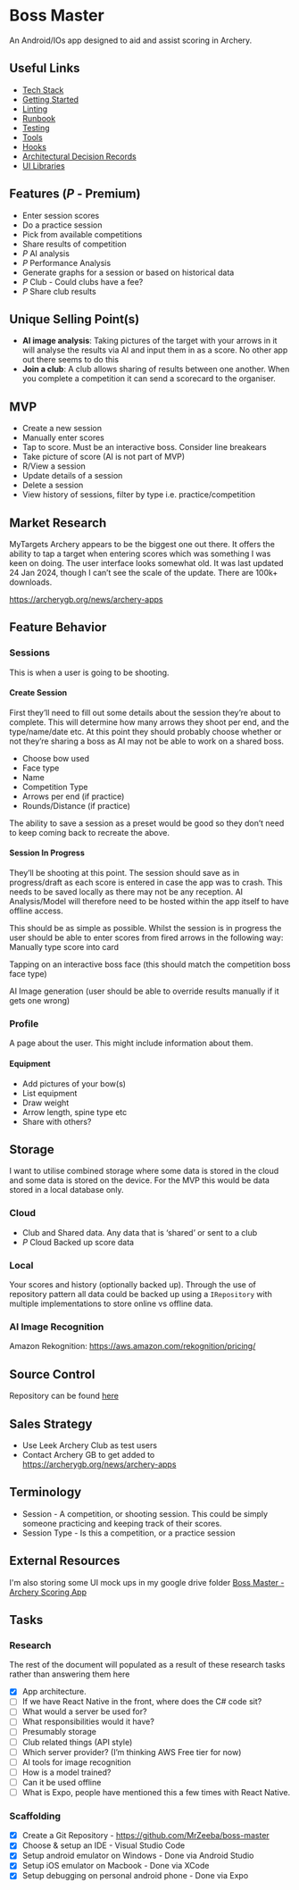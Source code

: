 # Boss Master

An Android/IOs app designed to aid and assist scoring in Archery.

## Useful Links

- [Tech Stack](./docs/tech-stack.md)
- [Getting Started](./docs/getting-started.md)
- [Linting](./docs/linting.md)
- [Runbook](./docs/runbook.md)
- [Testing](./docs/testing.md)
- [Tools](./docs/tools.md)
- [Hooks](./docs/hooks/README.md)
- [Architectural Decision Records](./docs/adr/README.md)
- [UI Libraries](./docs/ui-libraries.md)

## Features (_P_ - Premium)

- Enter session scores
- Do a practice session
- Pick from available competitions
- Share results of competition
- _P_ AI analysis
- _P_ Performance Analysis
- Generate graphs for a session or based on historical data
- _P_ Club - Could clubs have a fee?
- _P_ Share club results

## Unique Selling Point(s)

- **AI image analysis**: Taking pictures of the target with your arrows in it will analyse the results via AI and input them in as a score. No other app out there seems to do this
- **Join a club**: A club allows sharing of results between one another. When you complete a competition it can send a scorecard to the organiser.

## MVP
- Create a new session
- Manually enter scores
- Tap to score. Must be an interactive boss. Consider line breakears
- Take picture of score (AI is not part of MVP)
- R/View a session
- Update details of a session
- Delete a session
- View history of sessions, filter by type i.e. practice/competition

## Market Research

MyTargets Archery appears to be the biggest one out there. It offers the ability to tap a target when entering scores which was something I was keen on doing. The user interface looks somewhat old. It was last updated 24 Jan 2024, though I can’t see the scale of the update. There are 100k+ downloads.

https://archerygb.org/news/archery-apps

## Feature Behavior

### Sessions

This is when a user is going to be shooting.

#### Create Session

First they’ll need to fill out some details about the session they’re about to complete. This will determine how many arrows they shoot per end, and the type/name/date etc. At this point they should probably choose whether or not they’re sharing a boss as AI may not be able to work on a shared boss.

- Choose bow used
- Face type
- Name
- Competition Type
- Arrows per end (if practice)
- Rounds/Distance (if practice)

The ability to save a session as a preset would be good so they don’t need to keep coming back to recreate the above.

#### Session In Progress

They’ll be shooting at this point. The session should save as in progress/draft as each score is entered in case the app was to crash. This needs to be saved locally as there may not be any reception. AI Analysis/Model will therefore need to be hosted within the app itself to have offline access.

This should be as simple as possible. Whilst the session is in progress the user should be able to enter scores from fired arrows in the following way:
Manually type score into card

Tapping on an interactive boss face (this should match the competition boss face type)

AI Image generation (user should be able to override results manually if it gets one wrong)

### Profile

A page about the user. This might include information about them.

#### Equipment

- Add pictures of your bow(s)
- List equipment
- Draw weight
- Arrow length, spine type etc
- Share with others?

## Storage

I want to utilise combined storage where some data is stored in the cloud and some data is stored on the device. For the MVP this would be data stored in a local database only.

### Cloud

- Club and Shared data. Any data that is ‘shared’ or sent to a club
- _P_ Cloud Backed up score data

### Local

Your scores and history (optionally backed up). Through the use of repository pattern all data could be backed up using a `IRepository` with multiple implementations to store online vs offline data.

### AI Image Recognition

Amazon Rekognition: https://aws.amazon.com/rekognition/pricing/

## Source Control

Repository can be found [here](https://github.com/MrZeeba/boss-master)

## Sales Strategy

- Use Leek Archery Club as test users
- Contact Archery GB to get added to https://archerygb.org/news/archery-apps

## Terminology

- Session - A competition, or shooting session. This could be simply someone practicing and keeping track of their scores.
- Session Type - Is this a competition, or a practice session

## External Resources

I'm also storing some UI mock ups in my google drive folder [Boss Master - Archery Scoring App](https://drive.google.com/drive/folders/1xHw_5s4eEELYp4uWopVTb6TwpZSKrL81)

## Tasks

### Research

The rest of the document will populated as a result of these research tasks rather than answering them here

- [X] App architecture.
- [ ] If we have React Native in the front, where does the C# code sit?
- [ ] What would a server be used for?
- [ ] What responsibilities would it have?
- [ ] Presumably storage
- [ ] Club related things (API style)
- [ ] Which server provider? (I’m thinking AWS Free tier for now)
- [ ] AI tools for image recognition
- [ ] How is a model trained?
- [ ] Can it be used offline
- [ ] What is Expo, people have mentioned this a few times with React Native.

### Scaffolding

- [x] Create a Git Repository - https://github.com/MrZeeba/boss-master
- [X] Choose & setup an IDE - Visual Studio Code
- [X] Setup android emulator on Windows - Done via Android Studio
- [X] Setup iOS emulator on Macbook - Done via XCode
- [X] Setup debugging on personal android phone - Done via Expo
